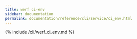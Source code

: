 ```yaml
---
title: werf ci-env
sidebar: documentation
permalink: documentation/reference/cli/service/ci_env.html
---
```


{% include /cli/werf_ci_env.md %}

